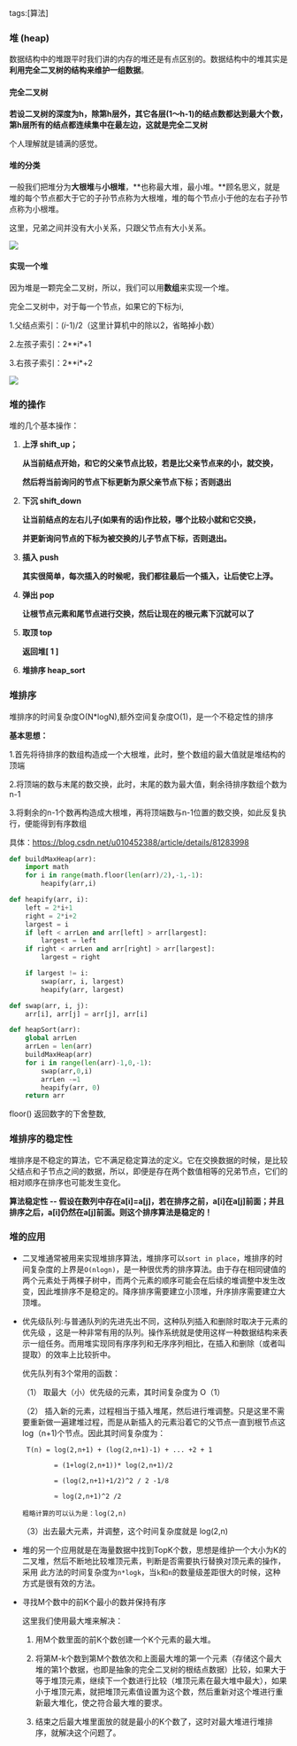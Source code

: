 tags:[算法]

### 堆 (heap)

数据结构中的堆跟平时我们讲的内存的堆还是有点区别的。数据结构中的堆其实是**利用完全二叉树的结构来维护一组数据**。



#### 完全二叉树

**若设二叉树的深度为h，除第h层外，其它各层(1～h-1)的结点数都达到最大个数，第h层所有的结点都连续集中在最左边，这就是完全二叉树**

个人理解就是铺满的感觉。



#### 堆的分类

一般我们把堆分为**大根堆**与**小根堆**，**也称最大堆，最小堆。**顾名思义，就是堆的每个节点都大于它的子孙节点称为大根堆，堆的每个节点小于他的左右子孙节点称为小根堆。

这里，兄弟之间并没有大小关系，只跟父节点有大小关系。

![](http://claymore.wang:5000/uploads/big/21fa4f140a9f138288ce77d7ae761935.png)

#### 实现一个堆

因为堆是一颗完全二叉树，所以，我们可以用**数组**来实现一个堆。

完全二叉树中，对于每一个节点，如果它的下标为i,

1.父结点索引：(*i*-1)/2（这里计算机中的除以2，省略掉小数）

2.左孩子索引：2**i*+1

3.右孩子索引：2**i*+2

![](http://claymore.wang:5000/uploads/big/15f8543219dbcf07c63fc576a0e53cec.png)

### 堆的操作

堆的几个基本操作：
 1. **上浮 shift_up；**

    **从当前结点开始，和它的父亲节点比较，若是比父亲节点来的小，就交换，**

    **然后将当前询问的节点下标更新为原父亲节点下标；否则退出**

 2. **下沉 shift_down**

    **让当前结点的左右儿子(如果有的话)作比较，哪个比较小就和它交换，**

    **并更新询问节点的下标为被交换的儿子节点下标，否则退出。**

 3. **插入 push**

    **其实很简单，每次插入的时候呢，我们都往最后一个插入，让后使它上浮。**

 4. **弹出 pop**

    **让根节点元素和尾节点进行交换，然后让现在的根元素下沉就可以了**

 5. **取顶 top**

    **返回堆[ 1 ]**

 6. **堆排序 heap_sort**



### 堆排序

堆排序的时间复杂度O(N*logN),额外空间复杂度O(1)，是一个不稳定性的排序

**基本思想：**

1.首先将待排序的数组构造成一个大根堆，此时，整个数组的最大值就是堆结构的顶端

2.将顶端的数与末尾的数交换，此时，末尾的数为最大值，剩余待排序数组个数为n-1

3.将剩余的n-1个数再构造成大根堆，再将顶端数与n-1位置的数交换，如此反复执行，便能得到有序数组

具体：https://blog.csdn.net/u010452388/article/details/81283998

```python
def buildMaxHeap(arr):
    import math
    for i in range(math.floor(len(arr)/2),-1,-1):
        heapify(arr,i)

def heapify(arr, i):
    left = 2*i+1
    right = 2*i+2
    largest = i
    if left < arrLen and arr[left] > arr[largest]:
        largest = left
    if right < arrLen and arr[right] > arr[largest]:
        largest = right

    if largest != i:
        swap(arr, i, largest)
        heapify(arr, largest)

def swap(arr, i, j):
    arr[i], arr[j] = arr[j], arr[i]

def heapSort(arr):
    global arrLen
    arrLen = len(arr)
    buildMaxHeap(arr)
    for i in range(len(arr)-1,0,-1):
        swap(arr,0,i)
        arrLen -=1
        heapify(arr, 0)
    return arr
```



floor() 返回数字的下舍整数,



### 堆排序的稳定性

堆排序是不稳定的算法，它不满足稳定算法的定义。它在交换数据的时候，是比较父结点和子节点之间的数据，所以，即便是存在两个数值相等的兄弟节点，它们的相对顺序在排序也可能发生变化。

**算法稳定性 -- 假设在数列中存在a[i]=a[j]，若在排序之前，a[i]在a[j]前面；并且排序之后，a[i]仍然在a[j]前面。则这个排序算法是稳定的！**

 



### **堆的应用**

- 二叉堆通常被用来实现堆排序算法，堆排序可以`sort in place`，堆排序的时间复杂度的上界是`O(nlogn)`，是一种很优秀的排序算法。由于存在相同键值的两个元素处于两棵子树中，而两个元素的顺序可能会在后续的堆调整中发生改变，因此堆排序不是稳定的。降序排序需要建立小顶堆，升序排序需要建立大顶堆。

-  优先级队列:与普通队列的先进先出不同，这种队列插入和删除时取决于元素的优先级 ，这是一种非常有用的队列。操作系统就是使用这样一种数据结构来表示一组任务。而用堆实现同有序序列和无序序列相比，在插入和删除（或者叫提取）的效率上比较折中。

     优先队列有3个常用的函数：

     （1） 取最大（小）优先级的元素，其时间复杂度为 O（1）

     （2） 插入新的元素，过程相当于插入堆尾，然后进行堆调整。只是这里不需要重新做一遍建堆过程，而是从新插入的元素沿着它的父节点一直到根节点这 log（n+1)个节点。因此其时间复杂度为：

        T(n) = log(2,n+1) + (log(2,n+1)-1) + ... +2 + 1 
     
               = (1+log(2,n+1))* log(2,n+1)/2
          
               = (log(2,n+1)+1/2)^2 / 2 -1/8
          
               ≈ log(2,n+1)^2 /2  
     
       粗略计算的可以认为是：log(2,n)     

    （3）出去最大元素，并调整，这个时间复杂度就是 log(2,n)  

- 堆的另一个应用就是在海量数据中找到TopK个数，思想是维护一个大小为K的二叉堆，然后不断地比较堆顶元素，判断是否需要执行替换对顶元素的操作，采用
  此方法的时间复杂度为`n*logk`，当`k`和`n`的数量级差距很大的时候，这种方式是很有效的方法。

- 寻找M个数中的前K个最小的数并保持有序

  这里我们使用最大堆来解决：

  1. 用M个数里面的前K个数创建一个K个元素的最大堆。

  2. 将第M-k个数到第M个数依次和上面最大堆的第一个元素（存储这个最大堆的第1个数据，也即是抽象的完全二叉树的根结点数据）比较，如果大于等于堆顶元素，继续下一个数进行比较（堆顶元素在最大堆中最大），如果小于堆顶元素，就把堆顶元素值设置为这个数，然后重新对这个堆进行重新最大堆化，使之符合最大堆的要求。

  3. 结束之后最大堆里面放的就是最小的K个数了，这时对最大堆进行堆排序，就解决这个问题了。